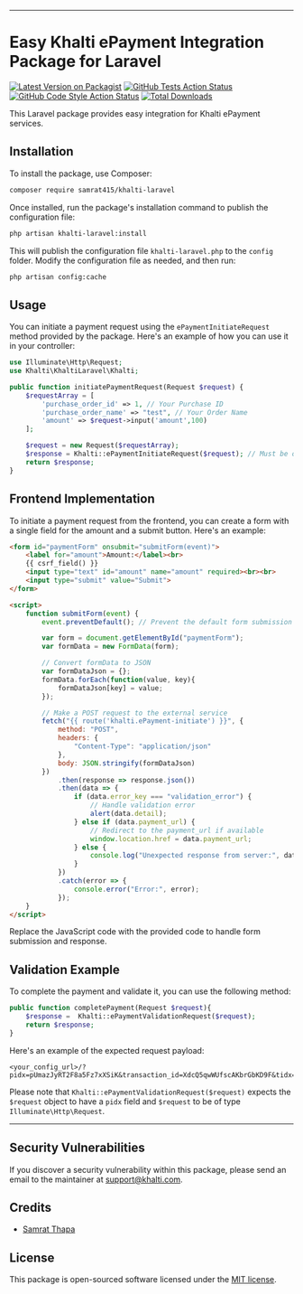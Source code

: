
---

# Easy Khalti ePayment Integration Package for Laravel

[![Latest Version on Packagist](https://img.shields.io/packagist/v/samrat415/khalti-laravel.svg?style=flat-square)](https://packagist.org/packages/samrat415/khalti-laravel)
[![GitHub Tests Action Status](https://img.shields.io/github/actions/workflow/status/samrat415/khalti-laravel/run-tests.yml?branch=main&label=tests&style=flat-square)](https://github.com/samrat415/khalti-laravel/actions?query=workflow%3Arun-tests+branch%3Amain)
[![GitHub Code Style Action Status](https://img.shields.io/github/actions/workflow/status/samrat415/khalti-laravel/fix-php-code-style-issues.yml?branch=main&label=code%20style&style=flat-square)](https://github.com/samrat415/khalti-laravel/actions?query=workflow%3A"Fix+PHP+code+style+issues"+branch%3Amain)
[![Total Downloads](https://img.shields.io/packagist/dt/samrat415/khalti-laravel.svg?style=flat-square)](https://packagist.org/packages/samrat415/khalti-laravel)

This Laravel package provides easy integration for Khalti ePayment services.

## Installation

To install the package, use Composer:

```bash
composer require samrat415/khalti-laravel
```

Once installed, run the package's installation command to publish the configuration file:

```bash
php artisan khalti-laravel:install
```

This will publish the configuration file `khalti-laravel.php` to the `config` folder. Modify the configuration file as needed, and then run:

```bash
php artisan config:cache
```

## Usage

You can initiate a payment request using the `ePaymentInitiateRequest` method provided by the package. Here's an example of how you can use it in your controller:

```php
use Illuminate\Http\Request;
use Khalti\KhaltiLaravel\Khalti;

public function initiatePaymentRequest(Request $request) {
    $requestArray = [
        'purchase_order_id' => 1, // Your Purchase ID
        'purchase_order_name' => "test", // Your Order Name
        'amount' => $request->input('amount',100)
    ];

    $request = new Request($requestArray);
    $response = Khalti::ePaymentInitiateRequest($request); // Must be of Illuminate\Http\Request 
    return $response;
}
```

## Frontend Implementation

To initiate a payment request from the frontend, you can create a form with a single field for the amount and a submit button. Here's an example:

```html
<form id="paymentForm" onsubmit="submitForm(event)">
    <label for="amount">Amount:</label><br>
    {{ csrf_field() }}
    <input type="text" id="amount" name="amount" required><br><br>
    <input type="submit" value="Submit">
</form>

<script>
    function submitForm(event) {
        event.preventDefault(); // Prevent the default form submission

        var form = document.getElementById("paymentForm");
        var formData = new FormData(form);

        // Convert formData to JSON
        var formDataJson = {};
        formData.forEach(function(value, key){
            formDataJson[key] = value;
        });

        // Make a POST request to the external service
        fetch("{{ route('khalti.ePayment-initiate') }}", {
            method: "POST",
            headers: {
                "Content-Type": "application/json"
            },
            body: JSON.stringify(formDataJson)
        })
            .then(response => response.json())
            .then(data => {
                if (data.error_key === "validation_error") {
                    // Handle validation error
                    alert(data.detail);
                } else if (data.payment_url) {
                    // Redirect to the payment_url if available
                    window.location.href = data.payment_url;
                } else {
                    console.log("Unexpected response from server:", data);
                }
            })
            .catch(error => {
                console.error("Error:", error);
            });
    }
</script>
```

Replace the JavaScript code with the provided code to handle form submission and response.

## Validation Example

To complete the payment and validate it, you can use the following method:

```php
public function completePayment(Request $request){
    $response =  Khalti::ePaymentValidationRequest($request);
    return $response;
}
```

Here's an example of the expected request payload:

```
<your_config_url>/?pidx=pUmazJyRT2F8a5Fz7xXSiK&transaction_id=XdcQ5qwWUfscAKbrGbKD9F&tidx=XdcQ5qwWUfscAKbrGbKD9F&amount=31500&total_amount=31500&mobile=98XXXXX005&status=Completed&purchase_order_id=1&purchase_order_name=test
```


Please note that `Khalti::ePaymentValidationRequest($request)` expects the `$request` object to have a `pidx` field and `$request` to be of type `Illuminate\Http\Request`.

--- 
## Security Vulnerabilities

If you discover a security vulnerability within this package, please send an email to the maintainer at support@khalti.com.

## Credits

- [Samrat Thapa](https://github.com/samrat415)


## License

This package is open-sourced software licensed under the [MIT license](LICENSE.md).

